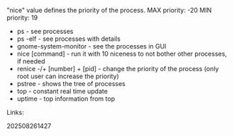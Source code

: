 "nice" value defines the priority of the process.
MAX priority: -20
MIN priority: 19

- ps - see processes
- ps -elf - see processes with details
- gnome-system-monitor - see the processes in GUI
- nice [command] - run it with 10 niceness to not bother other processes, if needed
- renice -/+ [number] + [pid] - change the priority of the process (only root user can increase the priority)
- pstree - shows the tree of processes
- top - constant real time update
- uptime - top information from top

Links:

202508261427

